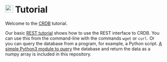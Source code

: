 # <a href="https://lpsc.in2p3.fr/crdb"><img height=25em src="https://lpsc.in2p3.fr/crdb-dev/img/crdb_logo.svg"/></a> Tutorial

Welcome to the [CRDB](https://lpsc.in2p3.fr/crdb) tutorial.

Our basic [REST tutorial](./CRDB%20REST%20query%20tutorial.ipynb) shows how to use the REST interface to CRDB. You can use this from the command-line with the commands `wget` or `curl`. Or you can query the database from a program, for example, a Python script. [A simple Python3 module to query](./crdb.py) the database and return the data as a numpy array is included in this repository.
